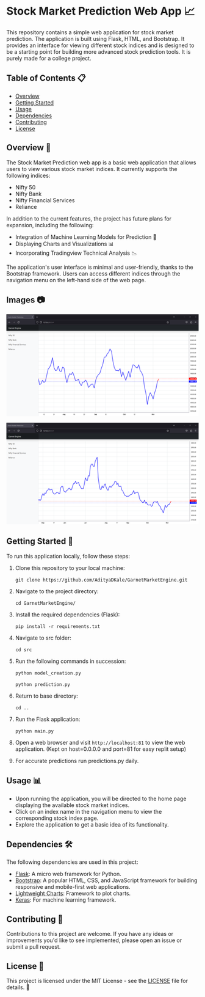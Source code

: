 # Stock Market Prediction Web App 📈

This repository contains a simple web application for stock market prediction. The application is built using Flask, HTML, and Bootstrap. It provides an interface for viewing different stock indices and is designed to be a starting point for building more advanced stock prediction tools. It is purely made for a college project.

## Table of Contents 📋

- [Overview](#overview)
- [Getting Started](#getting-started)
- [Usage](#usage)
- [Dependencies](#dependencies)
- [Contributing](#contributing)
- [License](#license)

## Overview 🚀

The Stock Market Prediction web app is a basic web application that allows users to view various stock market indices. It currently supports the following indices:

- Nifty 50
- Nifty Bank
- Nifty Financial Services
- Reliance

In addition to the current features, the project has future plans for expansion, including the following:

- Integration of Machine Learning Models for Prediction 🤖
- Displaying Charts and Visualizations 📊
- Incorporating Tradingview Technical Analysis 📉

The application's user interface is minimal and user-friendly, thanks to the Bootstrap framework. Users can access different indices through the navigation menu on the left-hand side of the web page.

## Images 📷

![sample-nifty-image](images/Sample-Nifty-Image.png)

![sample-reliance-image](images/Sample-Reliance-Image.png)

## Getting Started 🚀

To run this application locally, follow these steps:

1. Clone this repository to your local machine:

   ```
   git clone https://github.com/AdityaDKale/GarnetMarketEngine.git
   ```

2. Navigate to the project directory:

   ```
   cd GarnetMarketEngine/
   ```

3. Install the required dependencies (Flask):

   ```
   pip install -r requirements.txt
   ```

4. Navigate to src folder:

   ```
   cd src
   ```
5. Run the following commands in succession:

   ```
   python model_creation.py
   ```
   ```
   python prediction.py
   ```
6. Return to base directory:
   ```
   cd ..
   ```

7. Run the Flask application:

   ```
   python main.py
   ```

8. Open a web browser and visit `http://localhost:81` to view the web application. (Kept on host=0.0.0.0 and port=81 for easy replit setup)

9. For accurate predictions run predictions.py daily.

## Usage 📊

- Upon running the application, you will be directed to the home page displaying the available stock market indices.
- Click on an index name in the navigation menu to view the corresponding stock index page.
- Explore the application to get a basic idea of its functionality.

## Dependencies 🛠️

The following dependencies are used in this project:

- [Flask](https://flask.palletsprojects.com/en/2.1.x/): A micro web framework for Python.
- [Bootstrap](https://getbootstrap.com/): A popular HTML, CSS, and JavaScript framework for building responsive and mobile-first web applications.
- [Lightweight Charts](https://github.com/tradingview/lightweight-charts): Framework to plot charts.
- [Keras](https://keras.io/): For machine learning framework.

## Contributing 🤝

Contributions to this project are welcome. If you have any ideas or improvements you'd like to see implemented, please open an issue or submit a pull request.

## License 📜

This project is licensed under the MIT License - see the [LICENSE](LICENSE) file for details. 📄